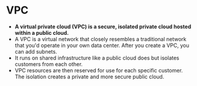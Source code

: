# VPC
- **A virtual private cloud (VPC) is a secure, isolated private cloud hosted within a public cloud.**
- A VPC is a virtual network that closely resembles a traditional network that you'd operate in your own data center. After you create a VPC, you can add subnets.
- It runs on shared infrastructure like a public cloud does but isolates customers from each other.
- VPC resources are then reserved for use for each specific customer. The isolation creates a private and more secure public cloud.
